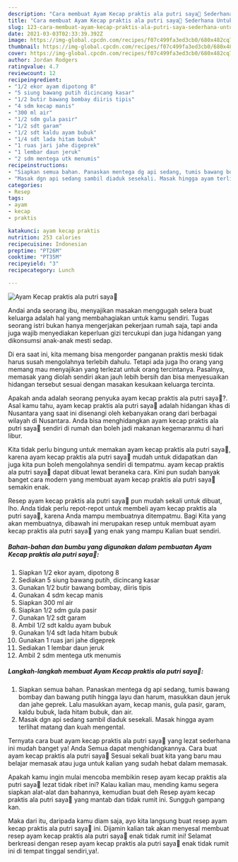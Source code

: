 ```yaml
---
description: "Cara membuat Ayam Kecap praktis ala putri saya💜 Sederhana Untuk Jualan"
title: "Cara membuat Ayam Kecap praktis ala putri saya💜 Sederhana Untuk Jualan"
slug: 123-cara-membuat-ayam-kecap-praktis-ala-putri-saya-sederhana-untuk-jualan
date: 2021-03-03T02:33:39.392Z
image: https://img-global.cpcdn.com/recipes/f07c499fa3ed3cb0/680x482cq70/ayam-kecap-praktis-ala-putri-saya💜-foto-resep-utama.jpg
thumbnail: https://img-global.cpcdn.com/recipes/f07c499fa3ed3cb0/680x482cq70/ayam-kecap-praktis-ala-putri-saya💜-foto-resep-utama.jpg
cover: https://img-global.cpcdn.com/recipes/f07c499fa3ed3cb0/680x482cq70/ayam-kecap-praktis-ala-putri-saya💜-foto-resep-utama.jpg
author: Jordan Rodgers
ratingvalue: 4.7
reviewcount: 12
recipeingredient:
- "1/2 ekor ayam dipotong 8"
- "5 siung bawang putih dicincang kasar"
- "1/2 butir bawang bombay diiris tipis"
- "4 sdm kecap manis"
- "300 ml air"
- "1/2 sdm gula pasir"
- "1/2 sdt garam"
- "1/2 sdt kaldu ayam bubuk"
- "1/4 sdt lada hitam bubuk"
- "1 ruas jari jahe digeprek"
- "1 lembar daun jeruk"
- "2 sdm mentega utk menumis"
recipeinstructions:
- "Siapkan semua bahan. Panaskan mentega dg api sedang, tumis bawang bombay dan bawang putih hingga layu dan harum, masukkan daun jeruk dan jahe geprek. Lalu masukkan ayam, kecap manis, gula pasir, garam, kaldu bubuk, lada hitam bubuk, dan air."
- "Masak dgn api sedang sambil diaduk sesekali. Masak hingga ayam terlihat matang dan kuah mengental."
categories:
- Resep
tags:
- ayam
- kecap
- praktis

katakunci: ayam kecap praktis 
nutrition: 253 calories
recipecuisine: Indonesian
preptime: "PT26M"
cooktime: "PT35M"
recipeyield: "3"
recipecategory: Lunch

---
```



![Ayam Kecap praktis ala putri saya💜](https://img-global.cpcdn.com/recipes/f07c499fa3ed3cb0/680x482cq70/ayam-kecap-praktis-ala-putri-saya💜-foto-resep-utama.jpg)

Andai anda seorang ibu, menyajikan masakan menggugah selera buat keluarga adalah hal yang membahagiakan untuk kamu sendiri. Tugas seorang istri bukan hanya mengerjakan pekerjaan rumah saja, tapi anda juga wajib menyediakan keperluan gizi tercukupi dan juga hidangan yang dikonsumsi anak-anak mesti sedap.

Di era  saat ini, kita memang bisa mengorder panganan praktis meski tidak harus susah mengolahnya terlebih dahulu. Tetapi ada juga lho orang yang memang mau menyajikan yang terlezat untuk orang tercintanya. Pasalnya, memasak yang diolah sendiri akan jauh lebih bersih dan bisa menyesuaikan hidangan tersebut sesuai dengan masakan kesukaan keluarga tercinta. 



Apakah anda adalah seorang penyuka ayam kecap praktis ala putri saya💜?. Asal kamu tahu, ayam kecap praktis ala putri saya💜 adalah hidangan khas di Nusantara yang saat ini disenangi oleh kebanyakan orang dari berbagai wilayah di Nusantara. Anda bisa menghidangkan ayam kecap praktis ala putri saya💜 sendiri di rumah dan boleh jadi makanan kegemaranmu di hari libur.

Kita tidak perlu bingung untuk memakan ayam kecap praktis ala putri saya💜, karena ayam kecap praktis ala putri saya💜 mudah untuk didapatkan dan juga kita pun boleh mengolahnya sendiri di tempatmu. ayam kecap praktis ala putri saya💜 dapat dibuat lewat beraneka cara. Kini pun sudah banyak banget cara modern yang membuat ayam kecap praktis ala putri saya💜 semakin enak.

Resep ayam kecap praktis ala putri saya💜 pun mudah sekali untuk dibuat, lho. Anda tidak perlu repot-repot untuk membeli ayam kecap praktis ala putri saya💜, karena Anda mampu membuatnya ditempatmu. Bagi Kita yang akan membuatnya, dibawah ini merupakan resep untuk membuat ayam kecap praktis ala putri saya💜 yang enak yang mampu Kalian buat sendiri.

<!--inarticleads1-->

##### Bahan-bahan dan bumbu yang digunakan dalam pembuatan Ayam Kecap praktis ala putri saya💜:

1. Siapkan 1/2 ekor ayam, dipotong 8
1. Sediakan 5 siung bawang putih, dicincang kasar
1. Gunakan 1/2 butir bawang bombay, diiris tipis
1. Gunakan 4 sdm kecap manis
1. Siapkan 300 ml air
1. Siapkan 1/2 sdm gula pasir
1. Gunakan 1/2 sdt garam
1. Ambil 1/2 sdt kaldu ayam bubuk
1. Gunakan 1/4 sdt lada hitam bubuk
1. Gunakan 1 ruas jari jahe digeprek
1. Sediakan 1 lembar daun jeruk
1. Ambil 2 sdm mentega utk menumis




<!--inarticleads2-->

##### Langkah-langkah membuat Ayam Kecap praktis ala putri saya💜:

1. Siapkan semua bahan. Panaskan mentega dg api sedang, tumis bawang bombay dan bawang putih hingga layu dan harum, masukkan daun jeruk dan jahe geprek. Lalu masukkan ayam, kecap manis, gula pasir, garam, kaldu bubuk, lada hitam bubuk, dan air.
1. Masak dgn api sedang sambil diaduk sesekali. Masak hingga ayam terlihat matang dan kuah mengental.




Ternyata cara buat ayam kecap praktis ala putri saya💜 yang lezat sederhana ini mudah banget ya! Anda Semua dapat menghidangkannya. Cara buat ayam kecap praktis ala putri saya💜 Sesuai sekali buat kita yang baru mau belajar memasak atau juga untuk kalian yang sudah hebat dalam memasak.

Apakah kamu ingin mulai mencoba membikin resep ayam kecap praktis ala putri saya💜 lezat tidak ribet ini? Kalau kalian mau, mending kamu segera siapkan alat-alat dan bahannya, kemudian buat deh Resep ayam kecap praktis ala putri saya💜 yang mantab dan tidak rumit ini. Sungguh gampang kan. 

Maka dari itu, daripada kamu diam saja, ayo kita langsung buat resep ayam kecap praktis ala putri saya💜 ini. Dijamin kalian tak akan menyesal membuat resep ayam kecap praktis ala putri saya💜 enak tidak rumit ini! Selamat berkreasi dengan resep ayam kecap praktis ala putri saya💜 enak tidak rumit ini di tempat tinggal sendiri,ya!.

